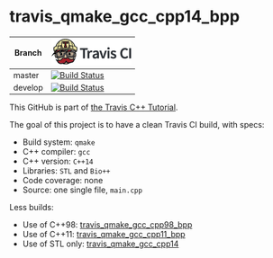 # travis_qmake_gcc_cpp14_bpp

Branch|[![Travis CI logo](pics/TravisCI.png)](https://travis-ci.org)
---|---
master|[![Build Status](https://travis-ci.org/richelbilderbeek/travis_qmake_gcc_cpp14_bpp.svg?branch=master)](https://travis-ci.org/richelbilderbeek/travis_qmake_gcc_cpp14_bpp)
develop|[![Build Status](https://travis-ci.org/richelbilderbeek/travis_qmake_gcc_cpp14_bpp.svg?branch=develop)](https://travis-ci.org/richelbilderbeek/travis_qmake_gcc_cpp14_bpp)

This GitHub is part of [the Travis C++ Tutorial](https://github.com/richelbilderbeek/travis_cpp_tutorial).

The goal of this project is to have a clean Travis CI build, with specs:
 * Build system: `qmake`
 * C++ compiler: `gcc`
 * C++ version: `C++14`
 * Libraries: `STL` and `Bio++`
 * Code coverage: none
 * Source: one single file, `main.cpp`

Less builds:
 * Use of C++98: [travis_qmake_gcc_cpp98_bpp](https://www.github.com/richelbilderbeek/travis_qmake_gcc_cpp98_bpp)
 * Use of C++11: [travis_qmake_gcc_cpp11_bpp](https://www.github.com/richelbilderbeek/travis_qmake_gcc_cpp11_bpp)
 * Use of STL only: [travis_qmake_gcc_cpp14](https://www.github.com/richelbilderbeek/travis_qmake_gcc_cpp14)
